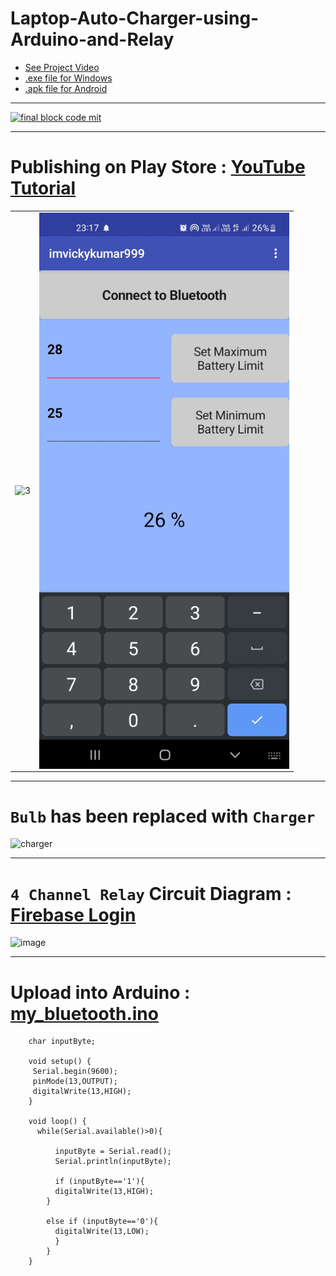 # Laptop-Auto-Charger-using-Arduino-and-Relay

- [See Project Video](https://github.com/imvickykumar999/Laptop-Auto-Charger-using-Arduino-and-Relay/blob/main/final%20project/WhatsApp%20Video%202022-09-09%20at%2000.53.42.mp4)
- [.exe file for Windows](https://github.com/imvickykumar999/Laptop-Auto-Charger-using-Arduino-and-Relay/blob/main/final%20project/autosocket.exe)
- [.apk file for Android](https://github.com/imvickykumar999/Laptop-Auto-Charger-using-Arduino-and-Relay/blob/main/final%20project/battery.apk)

--------------------------------------

[![final block code mit](https://github.com/imvickykumar999/Smart-Battery-Manager/blob/main/final%20project/blocks%20(2).png?raw=true)](https://github.com/imvickykumar999/Smart-Battery-Manager/blob/main/final%20project/GoogleAccount_checkpoint1.apk)

------------------------------------

# Publishing on Play Store : [YouTube Tutorial](https://www.youtube.com/watch?v=5GHT4QtotE4)

<table>
   <tr>
      <td><img src="https://github.com/imvickykumar999/Smart-Battery-Manager/blob/main/android%20apk/relay%20bluetooth/WhatsApp%20Image%202022-09-19%20at%2000.05.33.jpeg?raw=true?raw=true" alt="3" width = 400px></td>
      <td><img src="https://github.com/imvickykumar999/Laptop-Auto-Charger-using-Arduino-and-Relay/blob/main/Screenshot_20220913-231746.jpg?raw=true" align="right" alt="4" width = 400px></td>
  </tr>
</table>

-----------------------

# `Bulb` has been replaced with `Charger`

![charger](https://user-images.githubusercontent.com/50515418/174425972-de004c74-49f4-4e75-96c2-61e6e4609cef.png)

--------------------------------

# `4 Channel Relay` Circuit Diagram : [Firebase Login](https://console.firebase.google.com/u/0/project/home-automation-336c0/database/home-automation-336c0-default-rtdb/data/~2FA~2FB~2FC~2FSwitch)

![image](https://user-images.githubusercontent.com/50515418/190896691-56ffb755-f804-4aab-909b-736becf829a3.png)

------------------------------

# Upload into Arduino : [my_bluetooth.ino](https://github.com/imvickykumar999/Laptop-Auto-Charger-using-Arduino-and-Relay/blob/main/my_Bluetooth/my_Bluetooth.ino)

        char inputByte;

        void setup() {
         Serial.begin(9600);
         pinMode(13,OUTPUT);
         digitalWrite(13,HIGH);
        }

        void loop() {
          while(Serial.available()>0){

              inputByte = Serial.read();
              Serial.println(inputByte);

              if (inputByte=='1'){
              digitalWrite(13,HIGH);
            }

            else if (inputByte=='0'){
              digitalWrite(13,LOW);
              } 
            }
        }
